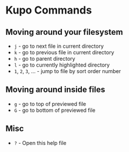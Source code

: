 # Kupo Commands

## Moving around your filesystem

* `j` - go to next file in current directory
* `k` - go to previous file in current directory
* `h` - go to parent directory
* `l` - go to currently highlighted directory
* `1`, `2`, `3`, ... - jump to file by sort order number 

## Moving around inside files

* `g` - go to top of previewed file
* `G` - go to bottom of previewed file

## Misc

* `?` - Open this help file